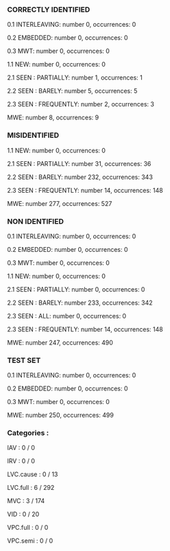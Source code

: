 ### CORRECTLY IDENTIFIED

0.1 INTERLEAVING: number 0, occurrences: 0

0.2 EMBEDDED: number 0, occurrences: 0

0.3 MWT: number 0, occurrences: 0

1.1 NEW: number 0, occurrences: 0

2.1 SEEN : PARTIALLY: number 1, occurrences: 1

2.2 SEEN : BARELY: number 5, occurrences: 5

2.3 SEEN : FREQUENTLY: number 2, occurrences: 3

MWE: number 8, occurrences: 9

### MISIDENTIFIED

1.1 NEW: number 0, occurrences: 0

2.1 SEEN : PARTIALLY: number 31, occurrences: 36

2.2 SEEN : BARELY: number 232, occurrences: 343

2.3 SEEN : FREQUENTLY: number 14, occurrences: 148

MWE: number 277, occurrences: 527

### NON IDENTIFIED

0.1 INTERLEAVING: number 0, occurrences: 0

0.2 EMBEDDED: number 0, occurrences: 0

0.3 MWT: number 0, occurrences: 0

1.1 NEW: number 0, occurrences: 0

2.1 SEEN : PARTIALLY: number 0, occurrences: 0

2.2 SEEN : BARELY: number 233, occurrences: 342

2.3 SEEN : ALL: number 0, occurrences: 0

2.3 SEEN : FREQUENTLY: number 14, occurrences: 148

MWE: number 247, occurrences: 490

### TEST SET

0.1 INTERLEAVING: number 0, occurrences: 0

0.2 EMBEDDED: number 0, occurrences: 0

0.3 MWT: number 0, occurrences: 0

MWE: number 250, occurrences: 499

### Categories : 

IAV		 : 0 / 0 

IRV		 : 0 / 0 

LVC.cause		 : 0 / 13 

LVC.full		 : 6 / 292 

MVC		 : 3 / 174 

VID		 : 0 / 20 

VPC.full		 : 0 / 0 

VPC.semi		 : 0 / 0 


